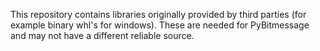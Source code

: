This repository contains libraries originally provided by third parties (for
example binary whl's for windows). These are needed for PyBitmessage and may
not have a different reliable source.
